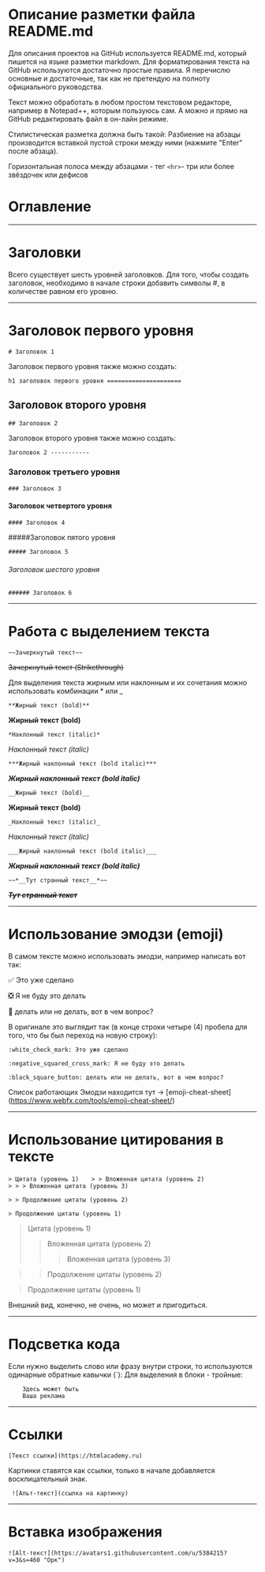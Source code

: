# Описание разметки файла README.md

Для описания проектов на GitHub используется README.md, который пишется на языке разметки markdown. 
Для форматирования текста на GitHub используются достаточно простые правила. Я перечислю основные и достаточные, так как не претендую на полноту официального руководства.

Текст можно обработать в любом простом текстовом редакторе, например в Notepad++, которым пользуюсь сам. А можно и прямо на GitHub редактировать файл в он-лайн режиме.

Стилистическая разметка должна быть такой:
Разбиение на абзацы производится вставкой пустой строки между ними (нажмите "Enter" после абзаца).

Горизонтальная полоса между абзацами - тег ` <hr> `- три или более звёздочек или дефисов

# Оглавление
_________

# Заголовки
Всего существует шесть уровней заголовков. Для того, чтобы создать заголовок, необходимо в начале строки добавить символы #, в количестве равном его уровню.
____
# Заголовок первого уровня
` # Заголовок 1 `

Заголовок первого уровня также можно создать:

` h1 заголовок первого уровня
===================== `

## Заголовок второго уровня

` ## Заголовок 2 `

Заголовок второго уровня также можно создать:

` Заголовок 2
----------- `
### Заголовок третьего уровня

` ### Заголовок 3 `

#### Заголовок четвертого уровня

` #### Заголовок 4 `

#####Заголовок пятого уровня

` ##### Заголовок 5 `

###### Заголовок шестого уровня

` ###### Заголовок 6 `
_________________
# Работа с выделением текста
` ~~Зачеркнутый текст~~ `

~~Зачеркнутый текст (Strikethrough)~~

Для выделения текста жирным или наклонным и их сочетания можно использовать комбинации * или _

` **Жирный текст (bold)** `

**Жирный текст (bold)** 

` *Наклонный текст (italic)* `

*Наклонный текст (italic)*

` ***Жирный наклонный текст (bold italic)*** `

***Жирный наклонный текст (bold italic)***

` __Жирный текст (bold)__ `

__Жирный текст (bold)__

` _Наклонный текст (italic)_ `

_Наклонный текст (italic)_

`___Жирный наклонный текст (bold italic)___ `

___Жирный наклонный текст (bold italic)___

`~~*__Тут странный текст__*~~ `

~~*__Тут странный текст__*~~
______
# Использование эмодзи (emoji)
В самом тексте можно использовать эмодзи, например написать вот так:

✅ Это уже сделано

❎ Я не буду это делать

🔲 делать или не делать, вот в чем вопрос?

В оригинале это выглядит так (в конце строки четыре (4) пробела для того, что бы был переход на новую строку):

`:white_check_mark: Это уже сделано  `

`:negative_squared_cross_mark: Я не буду это делать`

`:black_square_button: делать или не делать, вот в чем вопрос?   ` 

Список работающих Эмодзи находится тут -> [emoji-cheat-sheet] (https://www.webfx.com/tools/emoji-cheat-sheet/)
______
# Использование цитирования в тексте

`> Цитата (уровень 1)   ` 
`> > Вложенная цитата (уровень 2) `   
`> > > Вложенная цитата (уровень 3)  `  

`> > Продолжение цитаты (уровень 2)  `  

`> Продолжение цитаты (уровень 1)    `

> Цитата (уровень 1)    
> > Вложенная цитата (уровень 2)    
> > > Вложенная цитата (уровень 3)    

> > Продолжение цитаты (уровень 2)    

> Продолжение цитаты (уровень 1)   

Внешний вид, конечно, не очень, но может и пригодиться.
____
# Подсветка кода
Если нужно выделить слово или фразу внутри строки, то используются одинарные обратные кавычки (`):
Для выделения в блоки - тройные:

```
    Здесь может быть
    Ваша реклама
```
_____
# Ссылки
` [Текст ссылки](https://htmlacademy.ru) `

Картинки ставятся как ссылки, только в начале добавляется восклицательный знак.

` ![Альт-текст](ссылка на картинку)`
______
# Вставка изображения
` ![Alt-текст](https://avatars1.githubusercontent.com/u/5384215?v=3&s=460 "Орк") `
